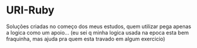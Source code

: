 # URI-Ruby

Soluções criadas no começo dos meus estudos, quem utilizar pega apenas a logica como um apoio... (eu sei q minha logica usada na epoca esta bem fraquinha, mas ajuda pra quem esta travado em algum exercicio)
